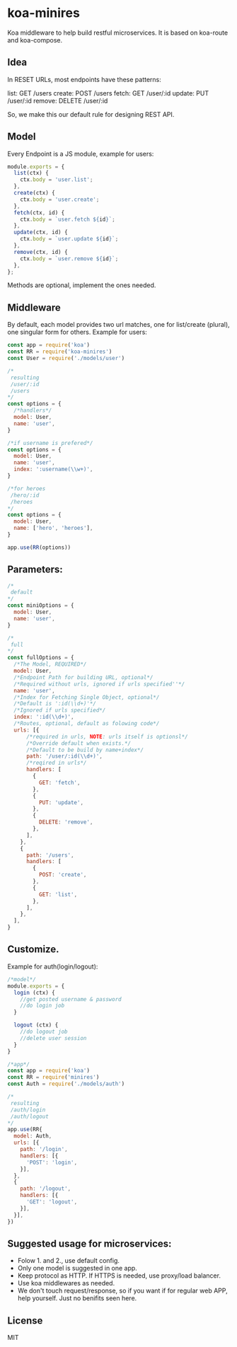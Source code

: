 # koa-minires

Koa middleware to help build restful microservices. It is based on koa-route and koa-compose.

## Idea
In RESET URLs, most endpoints have these patterns:

list:   GET /users
create: POST /users
fetch:  GET /user/:id
update: PUT /user/:id
remove: DELETE /user/:id

So, we make this our default rule for designing REST API.

## Model

Every Endpoint is a JS module, example for users:

```js
module.exports = {
  list(ctx) {
    ctx.body = 'user.list';
  },
  create(ctx) {
    ctx.body = 'user.create';
  },
  fetch(ctx, id) {
    ctx.body = `user.fetch ${id}`;
  },
  update(ctx, id) {
    ctx.body = `user.update ${id}`;
  },
  remove(ctx, id) {
    ctx.body = `user.remove ${id}`;
  },
};
```

Methods are optional, implement the ones needed.

## Middleware

By default, each model provides two url matches, one for list/create (plural), one singular form for others. Example for users:

```js
const app = require('koa')
const RR = require('koa-minires')
const User = require('./models/user')

/*
 resulting
 /user/:id
 /users
*/
const options = {
  /*handlers*/
  model: User,
  name: 'user',
}

/*if username is prefered*/
const options = {
  model: User,
  name: 'user',
  index: ':username(\\w+)',
}

/*for heroes
 /hero/:id
 /heroes
*/
const options = {
  model: User,
  name: ['hero', 'heroes'],
}

app.use(RR(options))
```

## Parameters:
```js
/*
 default
*/
const miniOptions = {
  model: User,
  name: 'user',
}

/*
 full
*/
const fullOptions = {
  /*The Model, REQUIRED*/
  model: User,
  /*Endpoint Path for building URL, optional*/
  /*Required without urls, ignored if urls specified''*/
  name: 'user',
  /*Index for Fetching Single Object, optional*/
  /*Default is ':id(\\d+)'*/
  /*Ignored if urls specified*/
  index: ':id(\\d+)',
  /*Routes, optional, default as folowing code*/
  urls: [{
      /*required in urls, NOTE: urls itself is optionsl*/
      /*Override default when exists.*/
      /*Default to be build by name+index*/
      path: '/user/:id(\\d+)',
      /*reqired in urls*/
      handlers: [
        {
          GET: 'fetch',
        },
        {
          PUT: 'update',
        },
        {
          DELETE: 'remove',
        },
      ],
    },
    {
      path: '/users',
      handlers: [
        {
          POST: 'create',
        },
        {
          GET: 'list',
        },
      ],
    },
  ],
}
```

## Customize. 

Example for auth(login/logout):

```js
/*model*/
module.exports = {
  login (ctx) {
    //get posted username & password
    //do login job
  }

  logout (ctx) {
    //do logout job
    //delete user session
  }
}

/*app*/
const app = require('koa')
const RR = require('minires')
const Auth = require('./models/auth')

/*
 resulting 
 /auth/login
 /auth/logout
*/
app.use(RR{
  model: Auth,
  urls: [{
    path: '/login',
    handlers: [{
      'POST': 'login',
    }],
  },
  {
    path: '/logout',
    handlers: [{
      'GET': 'logout',
    }],
  }],
})
```

## Suggested usage for microservices:

* Folow 1. and 2., use default config.
* Only one model is suggested in one app.
* Keep protocol as HTTP. If HTTPS is needed, use proxy/load balancer.
* Use koa middlewares as needed.
* We don't touch request/response, so if you want if for regular web APP, help yourself. Just no benifits seen here.

## License

  MIT
